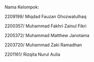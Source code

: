 Nama Kelompok:

2209199/ Miqdad Fauzan Ghozwatulhaq 

2200357/ Muhammad Fakhri Zainul Fikri 

2205372/ Muhammad Matthew Janotama 

2203720/ Muhammad Zaki Ramadhan 

2201161/ Rizqita Nurul Aulia 

